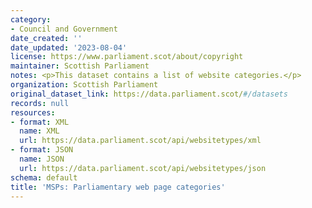 ```yaml
---
category:
- Council and Government
date_created: ''
date_updated: '2023-08-04'
license: https://www.parliament.scot/about/copyright
maintainer: Scottish Parliament
notes: <p>This dataset contains a list of website categories.</p>
organization: Scottish Parliament
original_dataset_link: https://data.parliament.scot/#/datasets
records: null
resources:
- format: XML
  name: XML
  url: https://data.parliament.scot/api/websitetypes/xml
- format: JSON
  name: JSON
  url: https://data.parliament.scot/api/websitetypes/json
schema: default
title: 'MSPs: Parliamentary web page categories'
---
```

